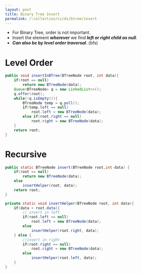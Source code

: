 ```yaml
---
layout: post
title: Binary Tree Insert
permalink: /:collection/cs/ds/btree/insert
---
```


- For Binary Tree, order is not important.
- Insert the element ***wherever*** we find ***left or right child as null***.
- ***Can also be by level order traversal***. (bfs)

# Level Order

```java
public void insertInBTree(BTreeNode root, int data){
    if(root == null)
        return new BTreeNode(data);
    Queue<BTreeNode> q = new LinkedList<>();
    q.offer(root);
    while(!q.isEmpty()){
        BTreeNode temp = q.poll();
        if(temp.left == null)
            root.left = new BTreeNode(data);
        else if(root.right == null)
            root.right = new BTreeNode(data);
    }
    return root;
}
```

# Recursive

```java
public static BTreeNode insert(BTreeNode root,int data) {
    if(root == null)
        return new BTreeNode(data);
    else
        insertHelper(root, data);
    return root;
}

private static void insertHelper(BTreeNode root, int data){
    if(data < root.data){
        // insert in left
        if(root.left == null)
            root.left = new BTreeNode(data);
        else
            insertHelper(root.right, data);
    } else {
        //insert in right
        if(root.right == null)
            root.right = new BTreeNode(data);
        else
            insertHelper(root.left, data);
    }
}
```